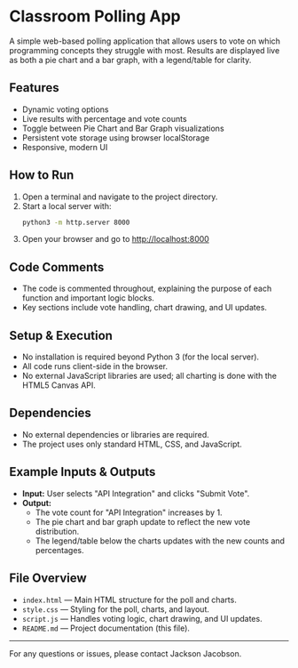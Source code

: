 # Classroom Polling App

A simple web-based polling application that allows users to vote on which programming concepts they struggle with most. Results are displayed live as both a pie chart and a bar graph, with a legend/table for clarity.

## Features
- Dynamic voting options
- Live results with percentage and vote counts
- Toggle between Pie Chart and Bar Graph visualizations
- Persistent vote storage using browser localStorage
- Responsive, modern UI

## How to Run
1. Open a terminal and navigate to the project directory.
2. Start a local server with:
   ```bash
   python3 -m http.server 8000
   ```
3. Open your browser and go to [http://localhost:8000](http://localhost:8000)

## Code Comments
- The code is commented throughout, explaining the purpose of each function and important logic blocks.
- Key sections include vote handling, chart drawing, and UI updates.

## Setup & Execution
- No installation is required beyond Python 3 (for the local server).
- All code runs client-side in the browser.
- No external JavaScript libraries are used; all charting is done with the HTML5 Canvas API.

## Dependencies
- No external dependencies or libraries are required.
- The project uses only standard HTML, CSS, and JavaScript.

## Example Inputs & Outputs
- **Input:** User selects "API Integration" and clicks "Submit Vote".
- **Output:**
  - The vote count for "API Integration" increases by 1.
  - The pie chart and bar graph update to reflect the new vote distribution.
  - The legend/table below the charts updates with the new counts and percentages.

## File Overview
- `index.html` — Main HTML structure for the poll and charts.
- `style.css` — Styling for the poll, charts, and layout.
- `script.js` — Handles voting logic, chart drawing, and UI updates.
- `README.md` — Project documentation (this file).

---

For any questions or issues, please contact Jackson Jacobson.
